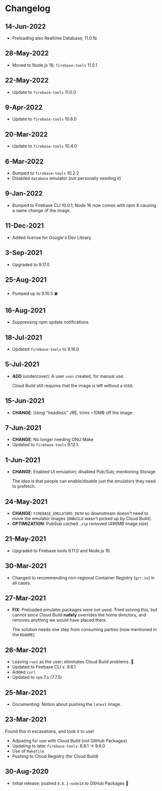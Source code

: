 # Changelog

## 14-Jun-2022

- Preloading also Realtime Database; 11.0.1b

## 28-May-2022

- Moved to Node.js 18; `firebase-tools` 11.0.1

## 22-May-2022

- Update to `firebase-tools` 11.0.0

## 9-Apr-2022

- Update to `firebase-tools` 10.6.0

## 20-Mar-2022

- Update to `firebase-tools` 10.4.0

## 6-Mar-2022

- Bumped to `firebase-tools` 10.2.2
- Disabled `database` emulator (not personally needing it)

## 9-Jan-2022

- Bumped to Firebase CLI 10.0.1; Node 16 now comes with npm 8 causing a name change of the image.

## 11-Dec-2021

- Added license for Google's Dev Library

## 3-Sep-2021

- Upgraded to 9.17.0

## 25-Aug-2021

- Pumped up to 9.16.5 ⛽️

## 16-Aug-2021

- Suppressing npm update notifications

## 18-Jul-2021

- Updated `firebase-tools` to 9.16.0

## 5-Jul-2021

- **ADD** (undercover): A user `user` created, for manual use.

   Cloud Build still requires that the image is left without a `USER`.

## 15-Jun-2021

- **CHANGE**: Using "headless" JRE, trims ~10MB off the image

## 7-Jun-2021

- **CHANGE**: No longer needing GNU Make
- Updated to `firebase-tools` 9.12.1.

## 1-Jun-2021

- **CHANGE**: Enabled UI emulation; disabled Pub/Sub; mentioning Storage

   The idea is that people can enable/disable just the emulators they need to prefetch.

## 24-May-2021

- **CHANGE:** `FIREBASE_EMULATORS_PATH` so downstream doesn't need to move the emulator images (`ONBUILD` wasn't picked up by Cloud Build).
- **OPTIMIZATION**: PubSub cached `.zip` removed (496MB image size)

## 21-May-2021

- Upgraded to Firebase tools 9.11.0 and Node.js 16.

## 30-Mar-2021

- Changed to recommending non-regional Container Registry (`gcr.io`) in all cases.

## 27-Mar-2021

- **FIX**: Preloaded emulator packages were not used. Tried solving this, but cannot since Cloud Build **rudely** overrides the home directory, and removes anything we would have placed there. 

  The solution needs one step from consuming parties (now mentioned in the `README`).

## 26-Mar-2021

- Leaving `root` as the user; eliminates Cloud Build problems. 🙂
- Updated to Firebase CLI v. 9.6.1
- Added `curl`
- Updated to `npm` 7.x (7.7.5)

## 25-Mar-2021

- Documenting: Notion about pushing the `latest` image.

## 23-Mar-2021

Found this in excavations, and took it to use!

- Adjusting for use with Cloud Build (not GitHub Packages)
- Updating to later `firebase-tools`: 8.8.1 -> 9.6.0
- Use of `Makefile`
- Pushing to Cloud Registry (for Cloud Build)

## 30-Aug-2020

- Initial release; pushed `8.8.1-node14` to GitHub Packages 🙂
